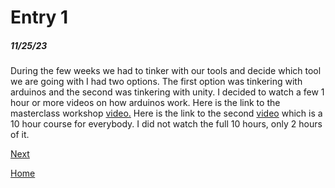 # Entry 1
##### 11/25/23

During the few weeks we had to tinker with our tools and decide which tool we are going with I had two options. The first option was tinkering with arduinos and the second was tinkering with unity. I decided to watch a few 1 hour or more videos on how arduinos work. Here is the link to the masterclass workshop [video.](https://www.youtube.com/watch?v=BLrHTHUjPuw&t=10s&ab_channel=ProgrammingElectronicsAcademy) Here is the link to the second [video](https://www.youtube.com/watch?v=DPqiIzK97K0&ab_channel=freeCodeCamp.org) which is a 10 hour course for everybody. I did not watch the full 10 hours, only 2 hours of it.

[Next](entry02.md)

[Home](../README.md)
